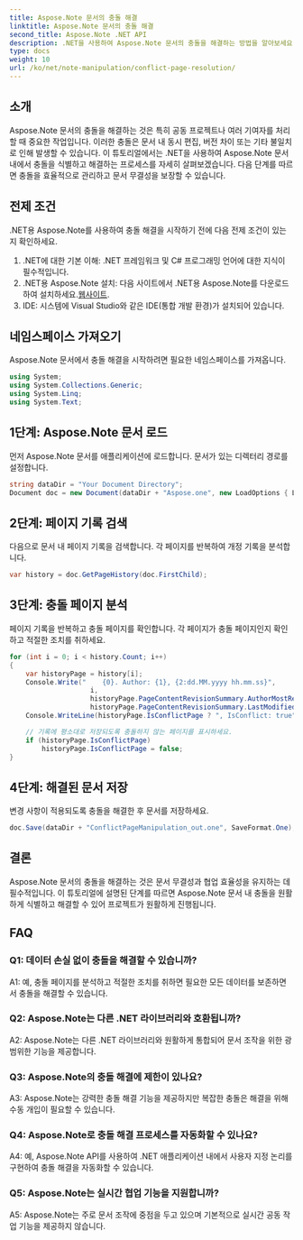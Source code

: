 ```yaml
---
title: Aspose.Note 문서의 충돌 해결
linktitle: Aspose.Note 문서의 충돌 해결
second_title: Aspose.Note .NET API
description: .NET을 사용하여 Aspose.Note 문서의 충돌을 해결하는 방법을 알아보세요. 효율적인 갈등 해결을 위한 단계별 가이드입니다.
type: docs
weight: 10
url: /ko/net/note-manipulation/conflict-page-resolution/
---
```

## 소개

Aspose.Note 문서의 충돌을 해결하는 것은 특히 공동 프로젝트나 여러 기여자를 처리할 때 중요한 작업입니다. 이러한 충돌은 문서 내 동시 편집, 버전 차이 또는 기타 불일치로 인해 발생할 수 있습니다. 이 튜토리얼에서는 .NET을 사용하여 Aspose.Note 문서 내에서 충돌을 식별하고 해결하는 프로세스를 자세히 살펴보겠습니다. 다음 단계를 따르면 충돌을 효율적으로 관리하고 문서 무결성을 보장할 수 있습니다.

## 전제 조건

.NET용 Aspose.Note를 사용하여 충돌 해결을 시작하기 전에 다음 전제 조건이 있는지 확인하세요.

1. .NET에 대한 기본 이해: .NET 프레임워크 및 C# 프로그래밍 언어에 대한 지식이 필수적입니다.
2.  .NET용 Aspose.Note 설치: 다음 사이트에서 .NET용 Aspose.Note를 다운로드하여 설치하세요.[웹사이트](https://releases.aspose.com/note/net/).
3. IDE: 시스템에 Visual Studio와 같은 IDE(통합 개발 환경)가 설치되어 있습니다.

## 네임스페이스 가져오기

Aspose.Note 문서에서 충돌 해결을 시작하려면 필요한 네임스페이스를 가져옵니다.

```csharp
using System;
using System.Collections.Generic;
using System.Linq;
using System.Text;
```

## 1단계: Aspose.Note 문서 로드

먼저 Aspose.Note 문서를 애플리케이션에 로드합니다. 문서가 있는 디렉터리 경로를 설정합니다.

```csharp
string dataDir = "Your Document Directory";
Document doc = new Document(dataDir + "Aspose.one", new LoadOptions { LoadHistory = true });
```

## 2단계: 페이지 기록 검색

다음으로 문서 내 페이지 기록을 검색합니다. 각 페이지를 반복하여 개정 기록을 분석합니다.

```csharp
var history = doc.GetPageHistory(doc.FirstChild);
```

## 3단계: 충돌 페이지 분석

페이지 기록을 반복하고 충돌 페이지를 확인합니다. 각 페이지가 충돌 페이지인지 확인하고 적절한 조치를 취하세요.

```csharp
for (int i = 0; i < history.Count; i++)
{
    var historyPage = history[i];
    Console.Write("    {0}. Author: {1}, {2:dd.MM.yyyy hh.mm.ss}",
                    i,
                    historyPage.PageContentRevisionSummary.AuthorMostRecent,
                    historyPage.PageContentRevisionSummary.LastModifiedTime);
    Console.WriteLine(historyPage.IsConflictPage ? ", IsConflict: true" : string.Empty);

    // 기록에 평소대로 저장되도록 충돌하지 않는 페이지를 표시하세요.
    if (historyPage.IsConflictPage)
        historyPage.IsConflictPage = false;
}
```

## 4단계: 해결된 문서 저장

변경 사항이 적용되도록 충돌을 해결한 후 문서를 저장하세요.

```csharp
doc.Save(dataDir + "ConflictPageManipulation_out.one", SaveFormat.One);
```

## 결론

Aspose.Note 문서의 충돌을 해결하는 것은 문서 무결성과 협업 효율성을 유지하는 데 필수적입니다. 이 튜토리얼에 설명된 단계를 따르면 Aspose.Note 문서 내 충돌을 원활하게 식별하고 해결할 수 있어 프로젝트가 원활하게 진행됩니다.

## FAQ

### Q1: 데이터 손실 없이 충돌을 해결할 수 있습니까?

A1: 예, 충돌 페이지를 분석하고 적절한 조치를 취하면 필요한 모든 데이터를 보존하면서 충돌을 해결할 수 있습니다.

### Q2: Aspose.Note는 다른 .NET 라이브러리와 호환됩니까?

A2: Aspose.Note는 다른 .NET 라이브러리와 원활하게 통합되어 문서 조작을 위한 광범위한 기능을 제공합니다.

### Q3: Aspose.Note의 충돌 해결에 제한이 있나요?

A3: Aspose.Note는 강력한 충돌 해결 기능을 제공하지만 복잡한 충돌은 해결을 위해 수동 개입이 필요할 수 있습니다.

### Q4: Aspose.Note로 충돌 해결 프로세스를 자동화할 수 있나요?

A4: 예, Aspose.Note API를 사용하여 .NET 애플리케이션 내에서 사용자 지정 논리를 구현하여 충돌 해결을 자동화할 수 있습니다.

### Q5: Aspose.Note는 실시간 협업 기능을 지원합니까?

A5: Aspose.Note는 주로 문서 조작에 중점을 두고 있으며 기본적으로 실시간 공동 작업 기능을 제공하지 않습니다.